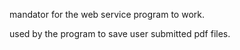 mandator for the web service program to work.

used by the program to save user submitted pdf files.

